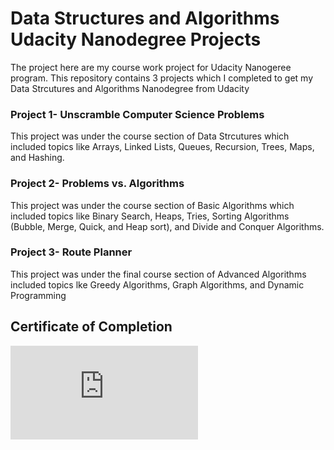 # Data Structures and Algorithms Udacity Nanodegree Projects
The project here are my course work project for Udacity Nanogeree program.
This repository contains 3 projects which I completed to get my Data Strcutures and Algorithms Nanodegree from Udacity
### Project 1- Unscramble Computer Science Problems
This project was under the course section of Data Strcutures which included topics like Arrays, Linked Lists, Queues, Recursion, Trees, Maps, and Hashing.

### Project 2- Problems vs. Algorithms
This project was under the course section of Basic Algorithms which included topics like Binary Search, Heaps, Tries, Sorting Algorithms (Bubble, Merge, Quick, and Heap sort), and Divide and Conquer Algorithms.

### Project 3- Route Planner
This project was under the final course section of Advanced Algorithms included topics lke Greedy Algorithms, Graph Algorithms, and Dynamic Programming

## Certificate of Completion
![alt text](https://github.com/niteshseram/Data-Structures-and-Algorithms/udacitydsa.pdf?raw=true)
